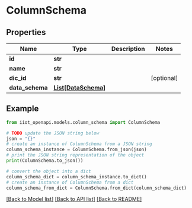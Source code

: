 # ColumnSchema


## Properties

Name | Type | Description | Notes
------------ | ------------- | ------------- | -------------
**id** | **str** |  | 
**name** | **str** |  | 
**dic_id** | **str** |  | [optional] 
**data_schema** | [**List[DataSchema]**](DataSchema.md) |  | 

## Example

```python
from iiot_openapi.models.column_schema import ColumnSchema

# TODO update the JSON string below
json = "{}"
# create an instance of ColumnSchema from a JSON string
column_schema_instance = ColumnSchema.from_json(json)
# print the JSON string representation of the object
print(ColumnSchema.to_json())

# convert the object into a dict
column_schema_dict = column_schema_instance.to_dict()
# create an instance of ColumnSchema from a dict
column_schema_from_dict = ColumnSchema.from_dict(column_schema_dict)
```
[[Back to Model list]](../README.md#documentation-for-models) [[Back to API list]](../README.md#documentation-for-api-endpoints) [[Back to README]](../README.md)


